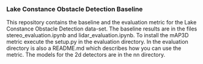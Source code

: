 ### Lake Constance Obstacle Detection Baseline

This repository contains the baseline and the evaluation metric for the Lake Constance Obstacle Detection data-set. The baseline results are in the files stereo_evaluation.ipynb and lidar_evaluation.ipynb. To install the mAP3D metric execute the setup.py in the evaluation directory. In the evaluation directory is also a README.md which describes how you can use the metric. The models for the 2d detectors are in the nn directory.
